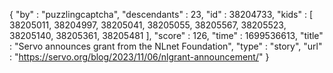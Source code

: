 {
  "by" : "puzzlingcaptcha",
  "descendants" : 23,
  "id" : 38204733,
  "kids" : [ 38205011, 38204997, 38205041, 38205055, 38205567, 38205523, 38205140, 38205361, 38205481 ],
  "score" : 126,
  "time" : 1699536613,
  "title" : "Servo announces grant from the NLnet Foundation",
  "type" : "story",
  "url" : "https://servo.org/blog/2023/11/06/nlgrant-announcement/"
}
